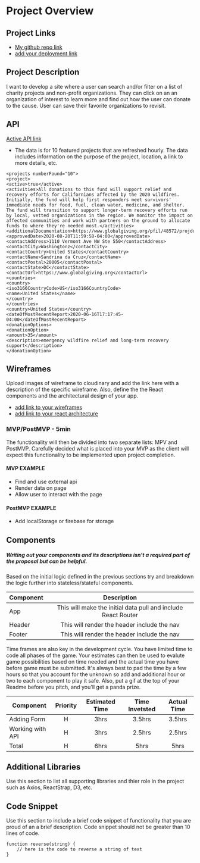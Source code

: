 # Project Overview

## Project Links

- [My github repo link](https://github.com/kimrass14/project2-react)
- [add your deployment link]()

## Project Description

I want to develop a site where a user can search and/or filter on a list of charity projects and non-profit organizations. They can click on an an organization of interest to learn more and find out how the user can donate to the cause. User can save their favorite organizations to revisit.

## API

[Active API link](https://api.globalgiving.org/api/public/projectservice/featured/projects?api_key=df250065-c194-49e4-a1b9-3f35d4abf54c)
 - The data is for 10 featured projects that are refreshed hourly. The data includes information on the purpose of the project, location, a link to more details, etc.

```
<projects numberFound="10">
<project>
<active>true</active>
<activities>All donations to this fund will support relief and recovery efforts for Californians affected by the 2020 wildfires. Initially, the fund will help first responders meet survivors' immediate needs for food, fuel, clean water, medicine, and shelter. The fund will transition to support longer-term recovery efforts run by local, vetted organizations in the region. We monitor the impact on affected communities and work with partners on the ground to allocate funds to where they're needed most.</activities>
<additionalDocumentation>https://www.globalgiving.org/pfil/48572/projdoc.pdf</additionalDocumentation>
<approvedDate>2020-08-20T11:59:58-04:00</approvedDate>
<contactAddress>1110 Vermont Ave NW Ste 550</contactAddress>
<contactCity>Washingtonz</contactCity>
<contactCountry>United States</contactCountry>
<contactName>Sandrina da Cruz</contactName>
<contactPostal>20005</contactPostal>
<contactState>DC</contactState>
<contactUrl>https://www.globalgiving.org</contactUrl>
<countries>
<country>
<iso3166CountryCode>US</iso3166CountryCode>
<name>United States</name>
</country>
</countries>
<country>United States</country>
<dateOfMostRecentReport>2020-06-16T17:17:45-04:00</dateOfMostRecentReport>
<donationOptions>
<donationOption>
<amount>35</amount>
<description>emergency wildfire relief and long-term recovery support</description>
</donationOption>
```


## Wireframes

Upload images of wireframe to cloudinary and add the link here with a description of the specific wireframe. Also, define the the React components and the architectural design of your app.

- [add link to your wireframes]()
- [add link to your react architecture]()


### MVP/PostMVP - 5min

The functionality will then be divided into two separate lists: MPV and PostMVP.  Carefully decided what is placed into your MVP as the client will expect this functionality to be implemented upon project completion.  

#### MVP EXAMPLE
- Find and use external api 
- Render data on page 
- Allow user to interact with the page

#### PostMVP EXAMPLE

- Add localStorage or firebase for storage

## Components
##### Writing out your components and its descriptions isn't a required part of the proposal but can be helpful.

Based on the initial logic defined in the previous sections try and breakdown the logic further into stateless/stateful components. 

| Component | Description | 
| --- | :---: |  
| App | This will make the initial data pull and include React Router| 
| Header | This will render the header include the nav | 
| Footer | This will render the header include the nav | 


Time frames are also key in the development cycle.  You have limited time to code all phases of the game.  Your estimates can then be used to evalute game possibilities based on time needed and the actual time you have before game must be submitted. It's always best to pad the time by a few hours so that you account for the unknown so add and additional hour or two to each component to play it safe. Also, put a gif at the top of your Readme before you pitch, and you'll get a panda prize.

| Component | Priority | Estimated Time | Time Invetsted | Actual Time |
| --- | :---: |  :---: | :---: | :---: |
| Adding Form | H | 3hrs| 3.5hrs | 3.5hrs |
| Working with API | H | 3hrs| 2.5hrs | 2.5hrs |
| Total | H | 6hrs| 5hrs | 5hrs |

## Additional Libraries
 Use this section to list all supporting libraries and thier role in the project such as Axios, ReactStrap, D3, etc. 

## Code Snippet

Use this section to include a brief code snippet of functionality that you are proud of an a brief description.  Code snippet should not be greater than 10 lines of code. 

```
function reverse(string) {
	// here is the code to reverse a string of text
}
```
